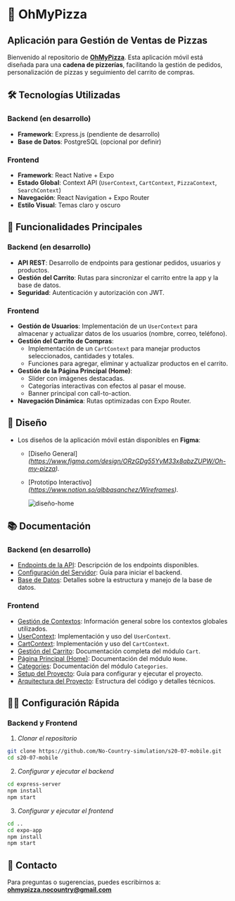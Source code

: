 # 🍕 OhMyPizza
## Aplicación para Gestión de Ventas de Pizzas

Bienvenido al repositorio de **[OhMyPizza](https://github.com/No-Country-simulation/s20-07-mobile)**. Esta aplicación móvil está diseñada para una **cadena de pizzerías**, facilitando la gestión de pedidos, personalización de pizzas y seguimiento del carrito de compras.

## 🛠️ Tecnologías Utilizadas

### **Backend** (en desarrollo)
- **Framework**: Express.js (pendiente de desarrollo)
- **Base de Datos**: PostgreSQL (opcional por definir)

### **Frontend**
- **Framework**: React Native + Expo
- **Estado Global**: Context API (`UserContext`, `CartContext`, `PizzaContext`, `SearchContext`)
- **Navegación**: React Navigation + Expo Router
- **Estilo Visual**: Temas claro y oscuro


## 🚀 Funcionalidades Principales
  ### **Backend** (en desarrollo)
- **API REST**: Desarrollo de endpoints para gestionar pedidos, usuarios y productos.
- **Gestión del Carrito**: Rutas para sincronizar el carrito entre la app y la base de datos.
- **Seguridad**: Autenticación y autorización con JWT.


### **Frontend**
- **Gestión de Usuarios**: Implementación de un `UserContext` para almacenar y actualizar datos de los usuarios (nombre, correo, teléfono).
- **Gestión del Carrito de Compras**:
  - Implementación de un `CartContext` para manejar productos seleccionados, cantidades y totales.
  - Funciones para agregar, eliminar y actualizar productos en el carrito.
- **Gestión de la Página Principal (Home)**:
  - Slider con imágenes destacadas.
  - Categorías interactivas con efectos al pasar el mouse.
  - Banner principal con call-to-action.
- **Navegación Dinámica**: Rutas optimizadas con Expo Router.

## 🎨 Diseño
- Los diseños de la aplicación móvil están disponibles en **Figma**:
  - [Diseño General]*(https://www.figma.com/design/ORzGDg55YyM33x8abzZUPW/Oh-my-pizza).*
  - [Prototipo Interactivo]*(https://www.notion.so/albbasanchez/Wireframes).*

    ![diseño-home](https://github.com/user-attachments/assets/24023287-479c-46c8-bbc9-b03abb8ffef6)

## 📚 Documentación

### **Backend** (en desarrollo)
- [Endpoints de la API](./docs/api.md): Descripción de los endpoints disponibles.
- [Configuración del Servidor](./docs/server-setup.md): Guía para iniciar el backend.
- [Base de Datos](./docs/database.md): Detalles sobre la estructura y manejo de la base de datos.

### **Frontend**
- [Gestión de Contextos](./docs/context.md): Información general sobre los contextos globales utilizados.
- [UserContext](./docs/user-context.md): Implementación y uso del `UserContext`.
- [CartContext](./docs/cart-context.md): Implementación y uso del `CartContext`.
- [Gestión del Carrito](./docs/cart.md): Documentación completa del módulo `Cart`.
- [Página Principal (Home)](./docs/home.md): Documentación del módulo `Home`.
- [Categories](./docs/categories.md): Documentación del módulo `Categories`.
- [Setup del Proyecto](./docs/setup.md): Guía para configurar y ejecutar el proyecto.
- [Arquitectura del Proyecto](./docs/architecture.md): Estructura del código y detalles técnicos.

## 🧑‍💻 Configuración Rápida

### **Backend y Frontend**
1. *Clonar el repositorio*
```bash
git clone https://github.com/No-Country-simulation/s20-07-mobile.git
cd s20-07-mobile
```

2. *Configurar y ejecutar el backend*
```bash
cd express-server
npm install
npm start
```

3. *Configurar y ejecutar el frontend*
```bash
cd ..
cd expo-app
npm install
npm start
```

## 📧 Contacto
Para preguntas o sugerencias, puedes escribirnos a: **ohmypizza.nocountry@gmail.com**


